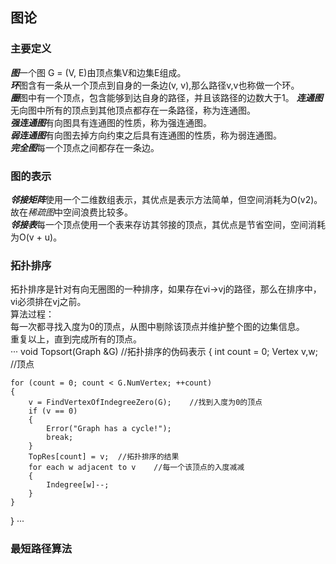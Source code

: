 ## 图论
### 主要定义
***图***一个图 G = (V, E)由顶点集V和边集E组成。  
***环***图含有一条从一个顶点到自身的一条边(v, v),那么路径v,v也称做一个环。  
***圈***图中有一个顶点，包含能够到达自身的路径，并且该路径的边数大于1。
***连通图***无向图中所有的顶点到其他顶点都存在一条路径，称为连通图。  
***强连通图***有向图具有连通图的性质，称为强连通图。  
***弱连通图***有向图去掉方向约束之后具有连通图的性质，称为弱连通图。  
***完全图***每一个顶点之间都存在一条边。  
  
### 图的表示
***邻接矩阵***使用一个二维数组表示，其优点是表示方法简单，但空间消耗为O(v2)。故在*稀疏图*中空间浪费比较多。  
***邻接表***每一个顶点使用一个表来存访其邻接的顶点，其优点是节省空间，空间消耗为O(v + u)。  

### 拓扑排序
拓扑排序是针对有向无圈图的一种排序，如果存在vi->vj的路径，那么在排序中，vi必须排在vj之前。  
算法过程：  
每一次都寻找入度为0的顶点，从图中剔除该顶点并维护整个图的边集信息。  
重复以上，直到完成所有的顶点。  
···
void Topsort(Graph &G)	//拓扑排序的伪码表示
{
	int count = 0;
	Vertex v,w; 	//顶点
	
	for (count = 0; count < G.NumVertex; ++count)
	{
		v = FindVertexOfIndegreeZero(G);	//找到入度为0的顶点
		if (v == 0)
		{
			Error("Graph has a cycle!");
			break;
		}
		TopRes[count] = v;	//拓扑排序的结果
		for each w adjacent to v	//每一个该顶点的入度减减
		{
			Indegree[w]--;
		}	
	}
}
···

### 最短路径算法
